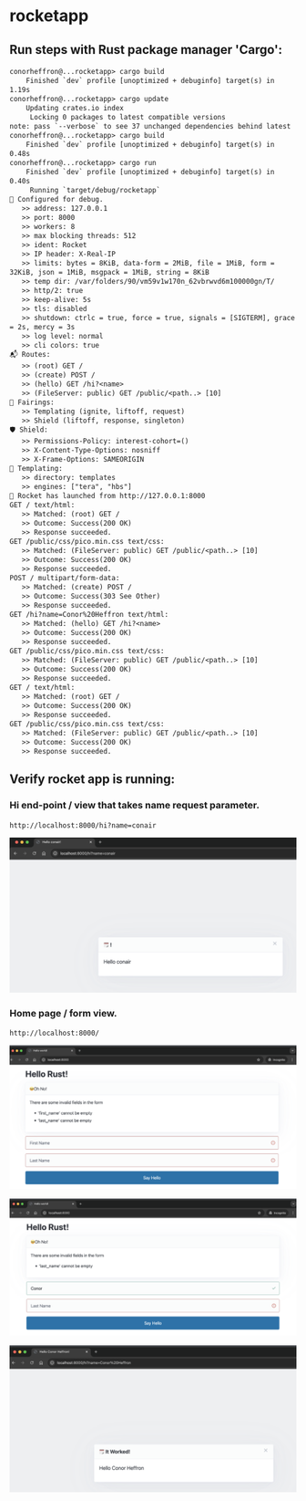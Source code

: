 # rocketapp

## Run steps with Rust package manager 'Cargo':
```shell
conorheffron@...rocketapp> cargo build
    Finished `dev` profile [unoptimized + debuginfo] target(s) in 1.19s
conorheffron@...rocketapp> cargo update
    Updating crates.io index
     Locking 0 packages to latest compatible versions
note: pass `--verbose` to see 37 unchanged dependencies behind latest
conorheffron@...rocketapp> cargo build
    Finished `dev` profile [unoptimized + debuginfo] target(s) in 0.48s
conorheffron@...rocketapp> cargo run
    Finished `dev` profile [unoptimized + debuginfo] target(s) in 0.40s
     Running `target/debug/rocketapp`
🔧 Configured for debug.
   >> address: 127.0.0.1
   >> port: 8000
   >> workers: 8
   >> max blocking threads: 512
   >> ident: Rocket
   >> IP header: X-Real-IP
   >> limits: bytes = 8KiB, data-form = 2MiB, file = 1MiB, form = 32KiB, json = 1MiB, msgpack = 1MiB, string = 8KiB
   >> temp dir: /var/folders/90/vm59v1w170n_62vbrwvd6m100000gn/T/
   >> http/2: true
   >> keep-alive: 5s
   >> tls: disabled
   >> shutdown: ctrlc = true, force = true, signals = [SIGTERM], grace = 2s, mercy = 3s
   >> log level: normal
   >> cli colors: true
📬 Routes:
   >> (root) GET /
   >> (create) POST /
   >> (hello) GET /hi?<name>
   >> (FileServer: public) GET /public/<path..> [10]
📡 Fairings:
   >> Templating (ignite, liftoff, request)
   >> Shield (liftoff, response, singleton)
🛡️ Shield:
   >> Permissions-Policy: interest-cohort=()
   >> X-Content-Type-Options: nosniff
   >> X-Frame-Options: SAMEORIGIN
📐 Templating:
   >> directory: templates
   >> engines: ["tera", "hbs"]
🚀 Rocket has launched from http://127.0.0.1:8000
GET / text/html:
   >> Matched: (root) GET /
   >> Outcome: Success(200 OK)
   >> Response succeeded.
GET /public/css/pico.min.css text/css:
   >> Matched: (FileServer: public) GET /public/<path..> [10]
   >> Outcome: Success(200 OK)
   >> Response succeeded.
POST / multipart/form-data:
   >> Matched: (create) POST /
   >> Outcome: Success(303 See Other)
   >> Response succeeded.
GET /hi?name=Conor%20Heffron text/html:
   >> Matched: (hello) GET /hi?<name>
   >> Outcome: Success(200 OK)
   >> Response succeeded.
GET /public/css/pico.min.css text/css:
   >> Matched: (FileServer: public) GET /public/<path..> [10]
   >> Outcome: Success(200 OK)
   >> Response succeeded.
GET / text/html:
   >> Matched: (root) GET /
   >> Outcome: Success(200 OK)
   >> Response succeeded.
GET /public/css/pico.min.css text/css:
   >> Matched: (FileServer: public) GET /public/<path..> [10]
   >> Outcome: Success(200 OK)
   >> Response succeeded.
```

## Verify rocket app is running:
### Hi end-point / view that takes name request parameter.
```
http://localhost:8000/hi?name=conair
```

![hi-endp-with-req-param2](../screenshots/rocket/hi-endp-with-req-param2.png?raw=true "Endpoint with Request Parameter")

### Home page / form view.
```
http://localhost:8000/
```

![err-form-view](../screenshots/rocket/err-form-view.png?raw=true "Error Form View for Empty Fields")

![err-form-view2](../screenshots/rocket/err-form-view2.png?raw=true "Error Form View for Empty Field")

![form-success-view](../screenshots/rocket/form-success-view.png?raw=true "Form Submit Success View")